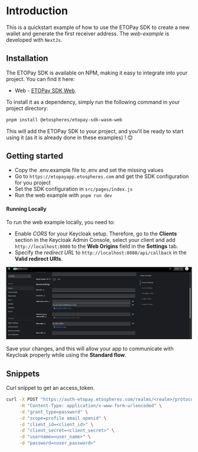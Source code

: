 
# Introduction

This is a quickstart example of how to use the ETOPay SDK to create a new wallet and generate the first receiver address. The _web-example_ is developed with `NextJs`.

## Installation

The ETOPay SDK is available on NPM, making it easy to integrate into your project. You can find it here:  

* Web - [ETOPay SDK Web](https://www.npmjs.com/package/@etospheres/etopay-sdk-wasm-web).

To install it as a dependency, simply run the following command in your project directory: 

```bash
pnpm install @etospheres/etopay-sdk-wasm-web
```

This will add the ETOPay SDK to your project, and you'll be ready to start using it (as it is already done in these examples) ! 😊

## Getting started

- Copy the .env.example file to .env and set the missing values
- Go to `https://etopayapp.etospheres.com` and get the SDK configuration for you project
- Set the SDK configuration in `src/pages/index.js`
- Run the web example with `pnpm run dev`

#### Running Locally #### 

To run the web example locally, you need to:

*  Enable _CORS_ for your Keycloak setup. Therefore, go to the **Clients** section in the Keycloak Admin Console, select your client and add `http://localhost:8080` to the **Web Origins** field in the **Settings** tab.
* Specify the _redirect URL_ to `http://localhost:8080/api/callback` in the **Valid redirect URIs**.

![alt text](./images/image.png)

Save your changes, and this will allow your app to communicate with Keycloak properly while using the **Standard flow**.

## Snippets

Curl snippet to get an access_token.

```bash
curl -X POST "https://auth-etopay.etospheres.com/realms/<realm>/protocol/openid-connect/token" \
     -H "Content-Type: application/x-www-form-urlencoded" \
     -d "grant_type=password" \
     -d "scope=profile email openid" \
     -d "client_id=<client_id>" \
     -d "client_secret=<client_secret>" \
     -d "username=<user_name>" \
     -d "password=<user_password>"
```
